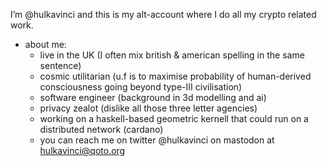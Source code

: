 I’m @hulkavinci and this is my alt-account where I do all my crypto related work. 

- about me:
  - live in the UK (I often mix british & american spelling in the same sentence)
  - cosmic utilitarian (u.f is to maximise probability of human-derived consciousness going beyond type-III civilisation)
  - software engineer (background in 3d modelling and ai)
  - privacy zealot (dislike all those three letter agencies)
  - working on a haskell-based geometric kernell that could run on a distributed network (cardano)
  - you can reach me on twitter @hulkavinci on mastodon at hulkavinci@qoto.org

